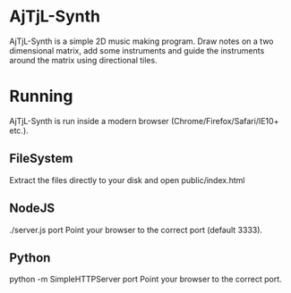 AjTjL-Synth
===========

AjTjL-Synth is a simple 2D music making program.
Draw notes on a two dimensional matrix, add some instruments and guide the
instruments around the matrix using directional tiles.

Running
=======

AjTjL-Synth is run inside a modern browser (Chrome/Firefox/Safari/IE10+ etc.).

FileSystem
----------

Extract the files directly to your disk and open public/index.html

NodeJS
------

./server.js port
Point your browser to the correct port (default 3333).

Python
------

python -m SimpleHTTPServer port 
Point your browser to the correct port.